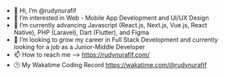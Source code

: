 - 👋 Hi, I’m @rudynurafif
- 👀 I’m interested in Web - Mobile App Development and UI/UX Design
- 🌱 I’m currently advancing Javascript (React.js, Next.js, Vue.js, React Native), PHP (Laravel), Dart (Flutter), and Figma
- 💞️ I’m looking to grow my career in Full Stack Development and currently looking for a job as a Junior-Middle Developer
- 📫 How to reach me --> https://rudynurafif.com/
- 🕒 My Wakatime Coding Record https://wakatime.com/@rudynurafif
